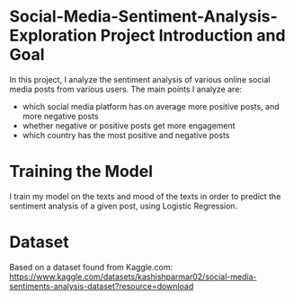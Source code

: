 # Social-Media-Sentiment-Analysis-Exploration Project Introduction and Goal
In this project, I analyze the sentiment analysis of various online social media posts from various users. The main points I analyze are:
- which social media platform has on average more positive posts, and more negative posts
- whether negative or positive posts get more engagement
- which country has the most positive and negative posts
# Training the Model
I train my model on the texts and mood of the texts in order to predict the sentiment analysis of a given post, using Logistic Regression.
# Dataset
Based on a dataset found from Kaggle.com: https://www.kaggle.com/datasets/kashishparmar02/social-media-sentiments-analysis-dataset?resource=download
